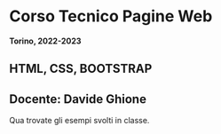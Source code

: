 # Corso Tecnico Pagine Web #
**Torino, 2022-2023**

## HTML, CSS, BOOTSTRAP ##
Docente: Davide Ghione
---
Qua trovate gli esempi svolti in classe.